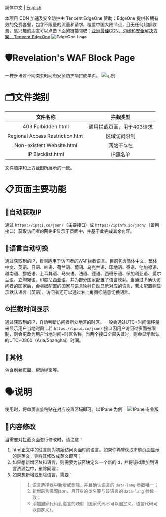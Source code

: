 简体中文 | [English](README_en.md)

本项目 CDN 加速及安全防护由 Tencent EdgeOne 赞助：EdgeOne 提供长期有效的免费套餐，包含不限量的流量和请求，覆盖中国大陆节点，且无任何超额收费，感兴趣的朋友可以点击下面的链接领取：[亚洲最佳CDN、边缘和安全解决方案 - Tencent EdgeOne](https://edgeone.ai/zh?from=github)
![EdgeOne Logo](https://edgeone.ai/media/34fe3a45-492d-4ea4-ae5d-ea1087ca7b4b.png)
# 🛡️Revelation's WAF Block Page
一种多语言不同类型的网络安全防护墙拦截单页。
![示例](https://github.com/user-attachments/assets/5bee7eb5-2566-418e-b0aa-2d83271ba25d)

# 🗂️文件类别
|文件名称|拦截类型|
|:--:|:--:|
|403 Forbidden.html|通用拦截页面，用于403请求|
|Regional Access Restriction.html|区域访问限制|
|Non-existent Website.html|网站不存在|
|IP Blacklist.html|IP黑名单|

文件顺序和上方截图所展示的一致。

# 📋页面主要功能
## 🛜自动获取IP
通过 `https://ipapi.co/json/`（主要接口）或 `https://ipinfo.io/json/`（备用接口）获取访问者的网络IP显示于页面中，并基于此完成其余内容。

## 💬语言自动切换
通过获取到的IP，检测适用于访问者的WAF拦截语言。目前包含简体中文、繁体中文、英语、日语、韩语、荷兰语、葡语、乌克兰语、印地语、泰语、他加禄语、越南语、挪威语、土耳其语、马来语、法语、德语、西班牙语、保加利亚语、爱尔兰语、立陶宛语、印度尼西亚语，并为部分国家配置了语言映射。当通过IP确认访问者的国家后，会根据配置的国家与语言映射自动显示对应的语言，若未配置则显示默认语言（英语）。访问者还可以通过右上角图标随意切换语言。

## ⏲拦截时间显示
通过获取到的IP，自动判断访问者所处地区的时区。一般会通过UTC+时间偏移量来显示用户当地时间；若 `https://ipapi.co/json/` 接口因用户访问过多而被限制，则会更改为用户当地时间+时区名称。当两个接口全部失效时，则会显示默认的UTC+0800（Asia/Shanghai）时间。

## 🎇其他
包含刷新页面、帮助弹窗等。

# 🗣说明
使用时，将单页直接粘贴在对应设置区域即可。以1Panel为例：
![1Panel专业版](https://github.com/user-attachments/assets/eaabe285-a868-4c68-b1a7-36d1f1f81079)

## 📩内容修改
当需要对拦截页面进行修改时，请注意：
1. html正文中的语言则为初始访问页面时的语言。如果你希望获取IP前页面显示的是英文，则将其修改成英文即可；
2. 如果想新增区块和语言，则需要为该区块定义一个新的id，并将该id添加到语言资源包中，删除同理；
3. 如果想新增或删除语言，需要：
      > 1. 语言选择器中新增或删除，并且确认语言的 `data-lang` 参数唯一；
      > 2. 新增语言资源json，且开头的类名要与该语言的 `data-lang` 参数一致；
      > 3. 添加国家代码到语言的映射（国家代码不可以自定义，语言代码可以自定义）。
